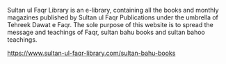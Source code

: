 
Sultan ul Faqr Library is an e-library, containing all the books and monthly magazines published by Sultan ul Faqr Publications under the umbrella of Tehreek Dawat e Faqr. The sole purpose of this website is to spread the message and teachings of Faqr, sultan bahu books and sultan bahoo teachings.
<!---
SultanBahoo422/SultanBahoo422 is a ✨ special ✨ repository because its `README.md` (this file) appears on your GitHub profile.
You can click the Preview link to take a look at your changes.
--->
https://www.sultan-ul-faqr-library.com/sultan-bahu-books
